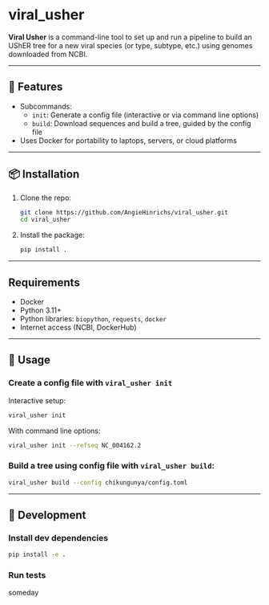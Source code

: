 # viral_usher

**Viral Usher** is a command-line tool to set up and run a pipeline to build an UShER tree for a new viral species (or type, subtype, etc.) using genomes downloaded from NCBI.

---

## 🔧 Features

- Subcommands:
  - `init`: Generate a config file (interactive or via command line options)
  - `build`: Download sequences and build a tree, guided by the config file
- Uses Docker for portability to laptops, servers, or cloud platforms

---

## 📦 Installation

1. Clone the repo:
   ```bash
   git clone https://github.com/AngieHinrichs/viral_usher.git
   cd viral_usher
   ```
2. Install the package:
    ```bash
    pip install .
    ```

---

## Requirements
- Docker
- Python 3.11+
- Python libraries: `biopython`, `requests`, `docker`
- Internet access (NCBI, DockerHub)

---

## 🚀 Usage

### Create a config file with `viral_usher init`
Interactive setup:

```bash
viral_usher init
```
With command line options:

```bash
viral_usher init --refseq NC_004162.2
```

### Build a tree using config file with `viral_usher build`:
```bash
viral_usher build --config chikungunya/config.toml
```

---

## 🧪 Development

### Install dev dependencies

```bash
pip install -e .
```

### Run tests
someday
